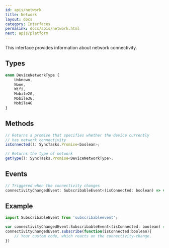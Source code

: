 ```yaml
---
id: apis/network
title: Network
layout: docs
category: Interfaces
permalink: docs/apis/network.html
next: apis/platform
---
```


This interface provides information about network connectivity.

## Types
``` javascript
enum DeviceNetworkType {
    Unknown,
    None,
    Wifi,
    Mobile2G,
    Mobile3G,
    Mobile4G
}
```

## Methods
``` javascript
// Returns a promise that specifies whether the device currently 
// has network connectivity
isConnected(): SyncTasks.Promise<boolean>;

// Returns the type of network
getType(): SyncTasks.Promise<DeviceNetworkType>;
```

## Events
``` javascript
// Triggered when the connectivity changes
connectivityChangedEvent: SubscribableEvent<(isConnected: boolean) => void>;
```

## Example
``` javascript
import SubscribableEvent from 'subscribableevent';

var connectivityChangedEvent:SubscribableEvent<(isConnected: boolean) => void> = RX.Network.connectivityChangedEvent;
connectivityChangedEvent.subscribe(function(isConnected:boolean){
    // Your custom code, which reacts on the connectivity-change.
})

```
